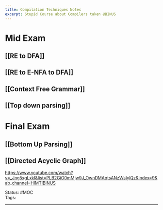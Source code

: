 ```yaml
---
title: Compilation Techniques Notes
excerpt: Stupid Course about Compilers taken @BINUS
---
```

# Mid Exam

## [[RE to DFA]]

## [[RE to E-NFA to DFA]]

## [[Context Free Grammar]]

## [[Top down parsing]]

# Final Exam

## [[Bottom Up Parsing]]

## [[Directed Acyclic Graph]]

https://www.youtube.com/watch?v=_Jng5xgLxkI&list=PLB2GiO0mMjw9J_OwnDMAqtsANzWsIylQz&index=9&ab_channel=HIMTIBINUS

Status: #MOC  
Tags:  

---
